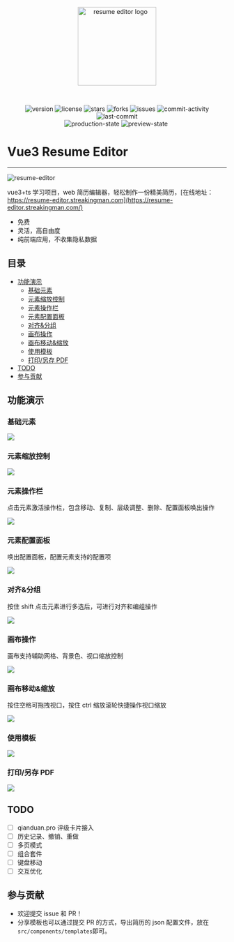 <p align="center">
    <a href="https://resume-editor.streakingman.com" target="_blank" rel="noopener noreferrer">
        <img width="180" src="public/favicon.svg" alt="resume editor logo">
    </a>
</p>
<br/>
<p align="center">
    <img src="https://img.shields.io/github/package-json/v/StreakingMan/vue3-resume-editor" alt="version"/>
    <img src="https://img.shields.io/github/license/StreakingMan/vue3-resume-editor" alt="license" />
    <img src="https://img.shields.io/github/stars/StreakingMan/vue3-resume-editor?style=social" alt="stars" />
    <img src="https://img.shields.io/github/forks/StreakingMan/vue3-resume-editor?style=social" alt="forks" />
    <img src="https://img.shields.io/github/issues/StreaKingman/vue3-resume-editor" alt="issues" />
    <img src="https://img.shields.io/github/commit-activity/m/StreakingMan/vue3-resume-editor" alt="commit-activity" />
    <img src="https://img.shields.io/github/last-commit/StreakingMan/vue3-resume-editor" alt="last-commit" />
    <br />
    <img src="https://img.shields.io/github/deployments/StreakingMan/vue3-resume-editor/Production?label=proccution%20state" alt="production-state" />
    <img src="https://img.shields.io/github/deployments/StreakingMan/vue3-resume-editor/Preview?label=preview%20state" alt="preview-state" />
    <img src="" alt="" />
</p>

# Vue3 Resume Editor

---

![resume-editor](src/assets/previews/app.png)

vue3+ts 学习项目，web 简历编辑器，轻松制作一份精美简历，[在线地址：https://resume-editor.streakingman.com](https://resume-editor.streakingman.com/)

-   免费
-   灵活，高自由度
-   纯前端应用，不收集隐私数据

## 目录

-   [功能演示](#功能演示)
    -   [基础元素](#基础元素)
    -   [元素缩放控制](#元素缩放控制)
    -   [元素操作栏](#元素操作栏)
    -   [元素配置面板](#元素配置面板)
    -   [对齐&分组](#对齐&分组)
    -   [画布操作](#画布操作)
    -   [画布移动&缩放](#画布移动&缩放)
    -   [使用模板](#使用模板)
    -   [打印/另存 PDF](#打印/另存PDF)
-   [TODO](#TODO)
-   [参与贡献](#参与贡献)

## 功能演示

### 基础元素

![](src/assets/previews/drag-material.gif)

### 元素缩放控制

![](src/assets/previews/resize-material.gif)

### 元素操作栏

点击元素激活操作栏，包含移动、复制、层级调整、删除、配置面板唤出操作

![](src/assets/previews/operte-material.gif)

### 元素配置面板

唤出配置面板，配置元素支持的配置项

![](src/assets/previews/config-panel.gif)

### 对齐&分组

按住 shift 点击元素进行多选后，可进行对齐和编组操作

![](src/assets/previews/align-and-group.gif)

### 画布操作

画布支持辅助网格、背景色、视口缩放控制

![](src/assets/previews/page-operate.gif)

### 画布移动&缩放

按住空格可拖拽视口，按住 ctrl 缩放滚轮快捷操作视口缩放

![](src/assets/previews/paper-move-resize.gif)

### 使用模板

![](src/assets/previews/use-template.gif)

### 打印/另存 PDF

![](src/assets/previews/print.gif)

## TODO

-   [ ] qianduan.pro 评级卡片接入
-   [ ] 历史记录、撤销、重做
-   [ ] 多页模式
-   [ ] 组合套件
-   [ ] 键盘移动
-   [ ] 交互优化

## 参与贡献

-   欢迎提交 issue 和 PR！
-   分享模板也可以通过提交 PR 的方式，导出简历的 json 配置文件，放在`src/components/templates`即可。
